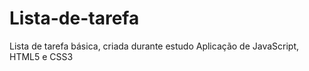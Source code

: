 # Lista-de-tarefa
Lista de tarefa básica, criada durante estudo
Aplicação de JavaScript, HTML5 e CSS3
